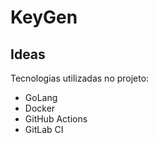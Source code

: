 # KeyGen

## Ideas 

Tecnologias utilizadas no projeto:

* GoLang
* Docker
* GitHub Actions
* GitLab CI
